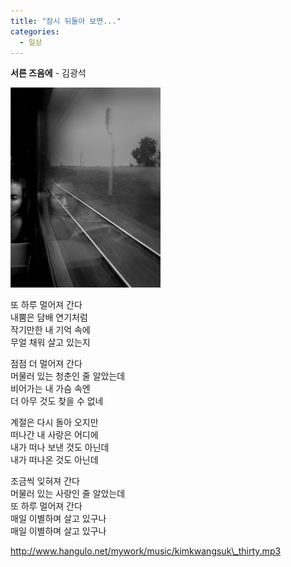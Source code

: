 ```yaml
---
title: "잠시 뒤돌아 보면..."
categories:
  - 일상
---
```


**서른 즈음에** - 김광석

![](/assets/images/posts/2004/09/ek200000000050.jpg)

또 하루 멀어져 간다  
내뿜은 담배 연기처럼  
작기만한 내 기억 속에  
무얼 채워 살고 있는지

점점 더 멀어져 간다  
머물러 있는 청춘인 줄 알았는데  
비어가는 내 가슴 속엔  
더 아무 것도 찾을 수 없네  
  
계절은 다시 돌아 오지만  
떠나간 내 사랑은 어디에  
내가 떠나 보낸 것도 아닌데  
내가 떠나온 것도 아닌데  
  
조금씩 잊혀져 간다  
머물러 있는 사랑인 줄 알았는데  
또 하루 멀어져 간다  
매일 이별하며 살고 있구나  
매일 이별하며 살고 있구나

<http://www.hangulo.net/mywork/music/kimkwangsuk\_thirty.mp3>
